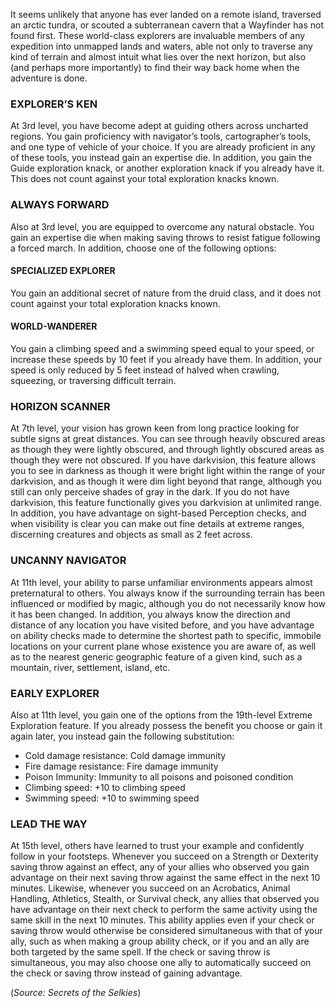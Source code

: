 It seems unlikely that anyone has ever landed on a remote island, traversed an arctic tundra, or scouted a subterranean cavern that a Wayfinder has not found first. These world-class explorers are invaluable members of any expedition into unmapped lands and waters, able not only to traverse any kind of terrain and almost intuit what lies over the next horizon, but also (and perhaps more importantly) to find their way back home when the adventure is done. 

### EXPLORER’S KEN 
At 3rd level, you have become adept at guiding others across uncharted regions. You gain proficiency with navigator’s tools, cartographer’s tools, and one type of vehicle of your choice. If you are already proficient in any of these tools, you instead gain an expertise die. In addition, you gain the Guide exploration knack, or another exploration knack if you already have it. This does not count against your total exploration knacks known. 

### ALWAYS FORWARD 
Also at 3rd level, you are equipped to overcome any natural obstacle. You gain an expertise die when making saving throws to resist fatigue following a forced march. In addition, choose one of the following options: 
#### SPECIALIZED EXPLORER 
You gain an additional secret of nature from the druid class, and it does not count against your total exploration knacks known. 
#### WORLD-WANDERER 
You gain a climbing speed and a swimming speed equal to your speed, or increase these speeds by 10 feet if you already have them. In addition, your speed is only reduced by 5 feet instead of halved when crawling, squeezing, or traversing difficult terrain. 

### HORIZON SCANNER 
At 7th level, your vision has grown keen from long practice looking for subtle signs at great distances. You can see through heavily obscured areas as though they were lightly obscured, and through lightly obscured areas as though they were not obscured. If you have darkvision, this feature allows you to see in darkness as though it were bright light within the range of your darkvision, and as though it were dim light beyond that range, although you still can only perceive shades of gray in the dark. If you do not have darkvision, this feature functionally gives you darkvision at unlimited range.
In addition, you have advantage on sight-based Perception checks, and when visibility is clear you can make out fine details at extreme ranges, discerning creatures and objects as small as 2 feet across. 

### UNCANNY NAVIGATOR 
At 11th level, your ability to parse unfamiliar environments appears almost preternatural to others. You always know if the surrounding terrain has been influenced or modified by magic, although you do not necessarily know how it has been changed. In addition, you always know the direction and distance of any location you have visited before, and you have advantage on ability checks made to determine the shortest path to specific, immobile locations on your current plane whose existence you are aware of, as well as to the nearest generic geographic feature of a given kind, such as a mountain, river, settlement, island, etc. 

### EARLY EXPLORER 
Also at 11th level, you gain one of the options from the 19th-level Extreme Exploration feature. If you already possess the benefit you choose or gain it again later, you instead gain the following substitution: 
- Cold damage resistance: Cold damage immunity 
- Fire damage resistance: Fire damage immunity 
- Poison Immunity: Immunity to all poisons and poisoned condition 
- Climbing speed: +10 to climbing speed 
- Swimming speed: +10 to swimming speed

### LEAD THE WAY 
At 15th level, others have learned to trust your example and confidently follow in your footsteps. Whenever you succeed on a Strength or Dexterity saving throw against an effect, any of your allies who observed you gain advantage on their next saving throw against the same effect in the next 10 minutes. Likewise, whenever you succeed on an Acrobatics, Animal Handling, Athletics, Stealth, or Survival check, any allies that observed you have advantage on their next check to perform the same activity using the same skill in the next 10 minutes. This ability applies even if your check or saving throw would otherwise be considered simultaneous with that of your ally, such as when making a group ability check, or if you and an ally are both targeted by the same spell. If the check or saving throw is simultaneous, you may also choose one ally to automatically succeed on the check or saving throw instead of gaining advantage.

(*Source: Secrets of the Selkies*)